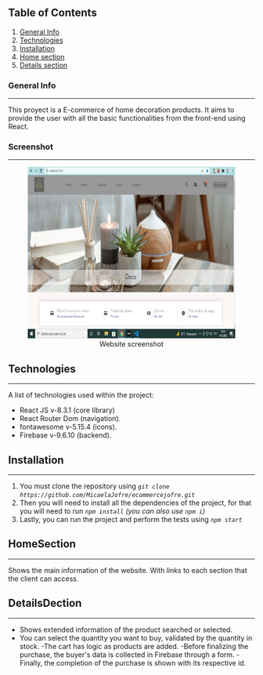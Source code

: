 ## Table of Contents
1. [General Info](#general-info)
2. [Technologies](#technologies)
3. [Installation](#installation)
4. [Home section](#HomeSection)
5. [Details section](#DetailsDection)

### General Info
***
This proyect is a E-commerce of home decoration products. It aims to provide the user with all the basic functionalities from the front-end using React.

### Screenshot
***
<figure style="text-align: center">
   <img 
    alt="Website screenshot"
    with="350" 
    height="350" 
    src='./public/assets/image/readme.jpg'
  />
  <figcaption>Website screenshot</figcaption>
</figure>

## Technologies
***
A list of technologies used within the project:
* React JS v-8.3.1 (core library)
* React Router Dom (navigation).
* fontawesome v-5.15.4 (icons).
* Firebase v-9.6.10 (backend).

## Installation
***
1. You must clone the repository using  _`git clone https://github.com/MicaelaJofre/ecommercejofre.git `_
2. Then you will need to install all the dependencies of the project, for that you will need to run _`npm install` (you can also use `npm i`)_
3. Lastly, you can run the project and perform the tests using _`npm start`_

## HomeSection
***
Shows the main information of the website. With links to each section that the client can access.

## DetailsDection
***
- Shows extended information of the product searched or selected.
- You can select the quantity you want to buy, validated by the quantity in stock.
-The cart has logic as products are added.
-Before finalizing the purchase, the buyer's data is collected in Firebase through a form.
-Finally, the completion of the purchase is shown with its respective id.
